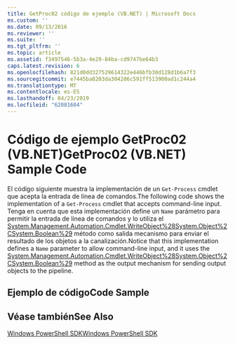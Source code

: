 ```yaml
---
title: GetProc02 código de ejemplo (VB.NET) | Microsoft Docs
ms.custom: ''
ms.date: 09/13/2016
ms.reviewer: ''
ms.suite: ''
ms.tgt_pltfrm: ''
ms.topic: article
ms.assetid: f3497546-5b3a-4e29-84ba-cd9747be64b3
caps.latest.revision: 6
ms.openlocfilehash: 821d0dd327529614322e446bfb30d128d1b6a7f3
ms.sourcegitcommit: e7445ba8203da304286c591ff513900ad1c244a4
ms.translationtype: MT
ms.contentlocale: es-ES
ms.lasthandoff: 04/23/2019
ms.locfileid: "62081604"
---
```

# <a name="getproc02-vbnet-sample-code"></a><span data-ttu-id="1aa55-102">Código de ejemplo GetProc02 (VB.NET)</span><span class="sxs-lookup"><span data-stu-id="1aa55-102">GetProc02 (VB.NET) Sample Code</span></span>

<span data-ttu-id="1aa55-103">El código siguiente muestra la implementación de un `Get-Process` cmdlet que acepta la entrada de línea de comandos.</span><span class="sxs-lookup"><span data-stu-id="1aa55-103">The following code shows the implementation of a `Get-Process` cmdlet that accepts command-line input.</span></span> <span data-ttu-id="1aa55-104">Tenga en cuenta que esta implementación define un `Name` parámetro para permitir la entrada de línea de comandos y lo utiliza el [System.Management.Automation.Cmdlet.WriteObject%28System.Object%2CSystem.Boolean%29](/dotnet/api/System.Management.Automation.Cmdlet.WriteObject%28System.Object%2CSystem.Boolean%29) método como salida mecanismo para enviar el resultado de los objetos a la canalización.</span><span class="sxs-lookup"><span data-stu-id="1aa55-104">Notice that this implementation defines a `Name` parameter to allow command-line input, and it uses the [System.Management.Automation.Cmdlet.WriteObject%28System.Object%2CSystem.Boolean%29](/dotnet/api/System.Management.Automation.Cmdlet.WriteObject%28System.Object%2CSystem.Boolean%29) method as the output mechanism for sending output objects to the pipeline.</span></span>

## <a name="code-sample"></a><span data-ttu-id="1aa55-105">Ejemplo de código</span><span class="sxs-lookup"><span data-stu-id="1aa55-105">Code Sample</span></span>

<!-- TODO!!!: review snippet reference  [!CODE [Msh_samplesgetproc02#getproc02vball](Msh_samplesgetproc02#getproc02vball)]  -->

## <a name="see-also"></a><span data-ttu-id="1aa55-106">Véase también</span><span class="sxs-lookup"><span data-stu-id="1aa55-106">See Also</span></span>

[<span data-ttu-id="1aa55-107">Windows PowerShell SDK</span><span class="sxs-lookup"><span data-stu-id="1aa55-107">Windows PowerShell SDK</span></span>](../windows-powershell-reference.md)